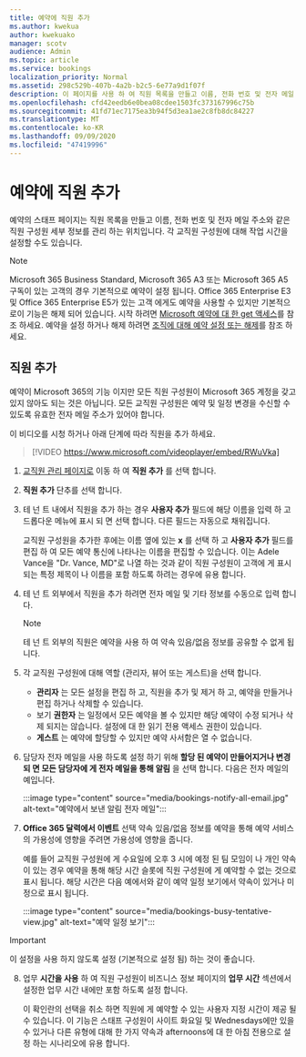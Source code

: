 ```yaml
---
title: 예약에 직원 추가
ms.author: kwekua
author: kwekuako
manager: scotv
audience: Admin
ms.topic: article
ms.service: bookings
localization_priority: Normal
ms.assetid: 298c529b-407b-4a2b-b2c5-6e77a9d1f07f
description: 이 페이지를 사용 하 여 직원 목록을 만들고 이름, 전화 번호 및 전자 메일 주소와 같은 직원 구성원 세부 정보를 관리할 수 있습니다.
ms.openlocfilehash: cfd42eedb6e0bea08cdee1503fc373167996c75b
ms.sourcegitcommit: 41fd71ec7175ea3b94f5d3ea1ae2c8fb8dc84227
ms.translationtype: MT
ms.contentlocale: ko-KR
ms.lasthandoff: 09/09/2020
ms.locfileid: "47419996"
---
```

# <a name="add-staff-to-bookings"></a>예약에 직원 추가

예약의 스태프 페이지는 직원 목록을 만들고 이름, 전화 번호 및 전자 메일 주소와 같은 직원 구성원 세부 정보를 관리 하는 위치입니다. 각 교직원 구성원에 대해 작업 시간을 설정할 수도 있습니다.

> [!NOTE]
> Microsoft 365 Business Standard, Microsoft 365 A3 또는 Microsoft 365 A5 구독이 있는 고객의 경우 기본적으로 예약이 설정 됩니다. Office 365 Enterprise E3 및 Office 365 Enterprise E5가 있는 고객 에게도 예약을 사용할 수 있지만 기본적으로이 기능은 해제 되어 있습니다. 시작 하려면 [Microsoft 예약에 대 한 get 액세스](get-access.md)를 참조 하세요. 예약을 설정 하거나 해제 하려면 [조직에 대해 예약 설정 또는 해제](turn-bookings-on-or-off.md)를 참조 하세요.

## <a name="add-staff"></a>직원 추가

예약이 Microsoft 365의 기능 이지만 모든 직원 구성원이 Microsoft 365 계정을 갖고 있지 않아도 되는 것은 아닙니다. 모든 교직원 구성원은 예약 및 일정 변경을 수신할 수 있도록 유효한 전자 메일 주소가 있어야 합니다.

이 비디오를 시청 하거나 아래 단계에 따라 직원을 추가 하세요.

> [!VIDEO https://www.microsoft.com/videoplayer/embed/RWuVka]

1. [교직원 관리 페이지로](https://outlook.office.com/bookings/staff) 이동 하 여 **직원 추가** 를 선택 합니다.

2. **직원 추가** 단추를 선택 합니다.

3. 테 넌 트 내에서 직원을 추가 하는 경우 **사용자 추가** 필드에 해당 이름을 입력 하 고 드롭다운 메뉴에 표시 되 면 선택 합니다. 다른 필드는 자동으로 채워집니다.

    교직원 구성원을 추가한 후에는 이름 옆에 있는 **x** 를 선택 하 고 **사용자 추가** 필드를 편집 하 여 모든 예약 통신에 나타나는 이름을 편집할 수 있습니다. 이는 Adele Vance을 "Dr. Vance, MD"로 나열 하는 것과 같이 직원 구성원이 고객에 게 표시 되는 특정 제목이 나 이름을 포함 하도록 하려는 경우에 유용 합니다.

4. 테 넌 트 외부에서 직원을 추가 하려면 전자 메일 및 기타 정보를 수동으로 입력 합니다.

    > [!NOTE]
    > 테 넌 트 외부의 직원은 예약을 사용 하 여 약속 있음/없음 정보를 공유할 수 없게 됩니다.

5. 각 교직원 구성원에 대해 역할 (관리자, 뷰어 또는 게스트)을 선택 합니다.
    - **관리자** 는 모든 설정을 편집 하 고, 직원을 추가 및 제거 하 고, 예약을 만들거나 편집 하거나 삭제할 수 있습니다.
    - 보기 **권한자** 는 일정에서 모든 예약을 볼 수 있지만 해당 예약이 수정 되거나 삭제 되지는 않습니다. 설정에 대 한 읽기 전용 액세스 권한이 있습니다.
    - **게스트** 는 예약에 할당할 수 있지만 예약 사서함은 열 수 없습니다.

6. 담당자 전자 메일을 사용 하도록 설정 하기 위해 **할당 된 예약이 만들어지거나 변경 되 면 모든 담당자에 게 전자 메일을 통해 알림** 을 선택 합니다. 다음은 전자 메일의 예입니다.

    :::image type="content" source="media/bookings-notify-all-email.jpg" alt-text="예약에서 보낸 알림 전자 메일":::

7. **Office 365 달력에서 이벤트** 선택 약속 있음/없음 정보를 예약을 통해 예약 서비스의 가용성에 영향을 주려면 가용성에 영향을 줍니다.

    예를 들어 교직원 구성원에 게 수요일에 오후 3 시에 예정 된 팀 모임이 나 개인 약속이 있는 경우 예약을 통해 해당 시간 슬롯에 직원 구성원에 게 예약할 수 없는 것으로 표시 됩니다. 해당 시간은 다음 예에서와 같이 예약 일정 보기에서 약속이 있거나 미정으로 표시 됩니다.

    :::image type="content" source="media/bookings-busy-tentative-view.jpg" alt-text="예약 일정 보기":::

> [!IMPORTANT]
> 이 설정을 사용 하지 않도록 설정 (기본적으로 설정 됨) 하는 것이 좋습니다.

8. 업무 **시간을 사용** 하 여 직원 구성원이 비즈니스 정보 페이지의 **업무 시간** 섹션에서 설정한 업무 시간 내에만 포함 하도록 설정 합니다.

    이 확인란의 선택을 취소 하면 직원에 게 예약할 수 있는 사용자 지정 시간이 제공 될 수 있습니다. 이 기능은 스태프 구성원이 사이트 화요일 및 Wednesdays에만 있을 수 있거나 다른 유형에 대해 한 가지 약속과 afternoons에 대 한 아침 전용으로 설정 하는 시나리오에 유용 합니다.
